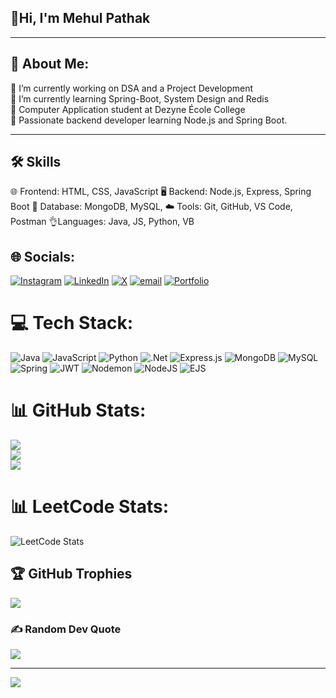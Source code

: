 ## 👋Hi, I'm Mehul Pathak

***
## 💫 About Me:
🔭 I’m currently working on DSA and a Project Development<br>🌱 I’m currently learning Spring-Boot, System Design and Redis<br>
🧠 Computer Application student at Dezyne École College<br>
🌄 Passionate backend developer learning Node.js and Spring Boot.<br>
***
## 🛠️ Skills
🌐 Frontend: HTML, CSS, JavaScript
🖥️ Backend: Node.js, Express, Spring Boot
💾 Database: MongoDB, MySQL,
☁️ Tools: Git, GitHub, VS Code, Postman
👌Languages: Java, JS, Python, VB
## 🌐 Socials:
[![Instagram](https://img.shields.io/badge/Instagram-%23E4405F.svg?logo=Instagram&logoColor=white)](https://instagram.com/mehul_pathak__8) [![LinkedIn](https://img.shields.io/badge/LinkedIn-%230077B5.svg?logo=linkedin&logoColor=white)](https://linkedin.com/in/mehul-2004-10-pathak) [![X](https://img.shields.io/badge/X-black.svg?logo=X&logoColor=white)](https://x.com/mehulpathak2004) [![email](https://img.shields.io/badge/Email-D14836?logo=gmail&logoColor=white)](mailto:mehulpathak48@gmail.com) [![Portfolio](https://img.shields.io/badge/Portfolio-%23E4405F.svg?logo=Portfolio&logoColor=white)](https://mehul-huv8.onrender.com/)

# 💻 Tech Stack:
![Java](https://img.shields.io/badge/java-%23ED8B00.svg?style=for-the-badge&logo=openjdk&logoColor=white) ![JavaScript](https://img.shields.io/badge/javascript-%23323330.svg?style=for-the-badge&logo=javascript&logoColor=%23F7DF1E) ![Python](https://img.shields.io/badge/python-3670A0?style=for-the-badge&logo=python&logoColor=ffdd54) ![.Net](https://img.shields.io/badge/.NET-5C2D91?style=for-the-badge&logo=.net&logoColor=white) ![Express.js](https://img.shields.io/badge/express.js-%23404d59.svg?style=for-the-badge&logo=express&logoColor=%2361DAFB) ![MongoDB](https://img.shields.io/badge/MongoDB-%234ea94b.svg?style=for-the-badge&logo=mongodb&logoColor=white) ![MySQL](https://img.shields.io/badge/mysql-4479A1.svg?style=for-the-badge&logo=mysql&logoColor=white) ![Spring](https://img.shields.io/badge/spring-%236DB33F.svg?style=for-the-badge&logo=spring&logoColor=white) ![JWT](https://img.shields.io/badge/JWT-black?style=for-the-badge&logo=JSON%20web%20tokens) ![Nodemon](https://img.shields.io/badge/NODEMON-%23323330.svg?style=for-the-badge&logo=nodemon&logoColor=%BBDEAD) ![NodeJS](https://img.shields.io/badge/node.js-6DA55F?style=for-the-badge&logo=node.js&logoColor=white) ![EJS](https://img.shields.io/badge/ejs-%23B4CA65.svg?style=for-the-badge&logo=ejs&logoColor=black)
# 📊 GitHub Stats:
![](https://github-readme-stats.vercel.app/api?username=Mehulpathak12&theme=dark&hide_border=false&include_all_commits=true&count_private=true)<br/>
![](https://nirzak-streak-stats.vercel.app/?user=Mehulpathak12&theme=dark&hide_border=false)<br/>
![](https://github-readme-stats.vercel.app/api/top-langs/?username=Mehulpathak12&theme=dark&hide_border=false&include_all_commits=true&count_private=true&layout=compact)
# 📊 LeetCode Stats:
![LeetCode Stats](https://leetcard.jacoblin.cool/mehulpathak?theme=dark&font=baloo&ext=activity)
## 🏆 GitHub Trophies
![](https://github-profile-trophy.vercel.app/?username=Mehulpathak12&theme=radical&no-frame=false&no-bg=true&margin-w=4)

### ✍️ Random Dev Quote
![](https://quotes-github-readme.vercel.app/api?type=horizontal&theme=radical)

---
[![](https://visitcount.itsvg.in/api?id=Mehulpathak12&icon=0&color=0)](https://visitcount.itsvg.in)

